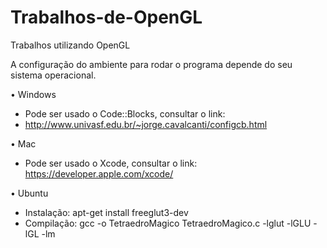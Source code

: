 # Trabalhos-de-OpenGL
Trabalhos utilizando OpenGL


A configuração do ambiente para rodar o programa depende do seu sistema operacional.

• Windows
- Pode ser usado o Code::Blocks, consultar o link:
- http://www.univasf.edu.br/~jorge.cavalcanti/configcb.html

• Mac
- Pode ser usado o Xcode, consultar o link: https://developer.apple.com/xcode/

• Ubuntu
- Instalação: apt-get install freeglut3-dev
- Compilação: gcc -o TetraedroMagico TetraedroMagico.c -lglut -lGLU -lGL -lm
